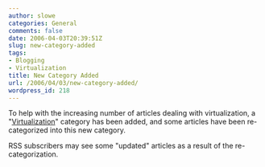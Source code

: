 ```yaml
---
author: slowe
categories: General
comments: false
date: 2006-04-03T20:39:51Z
slug: new-category-added
tags:
- Blogging
- Virtualization
title: New Category Added
url: /2006/04/03/new-category-added/
wordpress_id: 218
---
```


To help with the increasing number of articles dealing with virtualization, a "[Virtualization](/categories/virtualization/)" category has been added, and some articles have been re-categorized into this new category.

RSS subscribers may see some "updated" articles as a result of the re-categorization.
